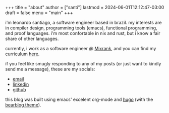 +++
title = "about"
author = ["santi"]
lastmod = 2024-06-01T12:12:47-03:00
draft = false
menu = "main"
+++

i'm leonardo santiago, a software engineer based in brazil. my interests are in compiler design, programming tools (emacs), functional programming, and proof languages. i'm most confortable in nix and rust, but i know a fair share of other languages.

currently, i work as a software engineer @ [Mixrank](https://mixrank.com), and you can find my curriculum [here](/cv.pdf).

if you feel like smugly responding to any of my posts (or just want to kindly send me a message), these are my socials:

-   [email](mailto:leonardo.ribeiro.santiago@gmail.com)
-   [linkedin](https://www.linkedin.com/in/leonardo-ribeiro-santiago/)
-   [github](https://github.com/o-santi)

this blog was built using emacs' excelent org-mode and [hugo](https://github.com/gohugoio/hugo) (with the [bearblog theme](https://github.com/janraasch/hugo-bearblog)).
